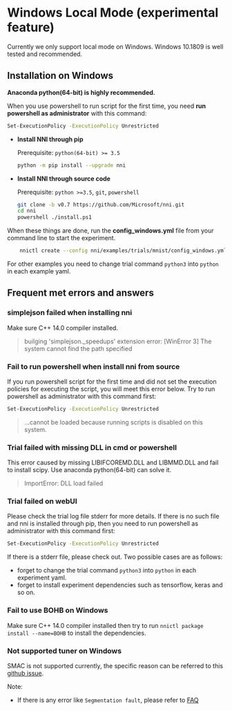 # Windows Local Mode (experimental feature)
Currently we only support local mode on Windows. Windows 10.1809 is well tested and recommended.

## **Installation on Windows**

  **Anaconda python(64-bit) is highly recommended.**  

When you use powershell to run script for the first time, you need **run powershell as administrator** with this command:
```bash
Set-ExecutionPolicy -ExecutionPolicy Unrestricted
```

* __Install NNI through pip__

  Prerequisite: `python(64-bit) >= 3.5`
  ```bash
  python -m pip install --upgrade nni
  ```

* __Install NNI through source code__

  Prerequisite: `python >=3.5`, `git`, `powershell`
  ```bash
  git clone -b v0.7 https://github.com/Microsoft/nni.git
  cd nni
  powershell ./install.ps1
  ```

When these things are done, run the **config_windows.yml** file from your command line to start the experiment.

```bash
    nnictl create --config nni/examples/trials/mnist/config_windows.yml
```
For other examples you need to change trial command `python3` into `python` in each example yaml.

## **Frequent met errors and answers**

### simplejson failed when installing nni
Make sure C++ 14.0 compiler installed.
>builging 'simplejson._speedups' extension error: [WinError 3] The system cannot find the path specified

### Fail to run powershell when install nni from source
If you run powershell script for the first time and did not set the execution policies for executing the script, you will meet this error below. Try to run powershell as administrator with this command first:
```bash
Set-ExecutionPolicy -ExecutionPolicy Unrestricted
```
>...cannot be loaded because running scripts is disabled on this system.

### Trial failed with missing DLL in cmd or powershell
This error caused by missing LIBIFCOREMD.DLL and LIBMMD.DLL and fail to install scipy. Use anaconda python(64-bit) can solve it.
>ImportError: DLL load failed

### Trial failed on webUI
Please check the trial log file stderr for more details. If there is no such file and nni is installed through pip, then you need to run powershell as administrator with this command first:
```bash
Set-ExecutionPolicy -ExecutionPolicy Unrestricted
```
If there is a stderr file, please check out. Two possible cases are as follows:
* forget to change the trial command `python3` into `python` in each experiment yaml.
* forget to install experiment dependencies such as tensorflow, keras and so on.

### Fail to use BOHB on Windows
Make sure C++ 14.0 compiler installed then try to run `nnictl package install --name=BOHB` to install the dependencies.

### Not supported tuner on Windows
SMAC is not supported currently, the specific reason can be referred to this [github issue](https://github.com/automl/SMAC3/issues/483).


Note:

* If there is any error like `Segmentation fault`, please refer to [FAQ](FAQ.md)
